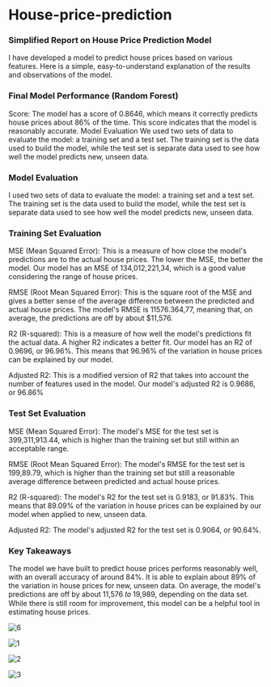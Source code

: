 # House-price-prediction

### Simplified Report on House Price Prediction Model
I have developed a model to predict house prices based on various features. Here is a simple, easy-to-understand explanation of the results and observations of the model.

### Final Model Performance (Random Forest)
Score: The model has a score of 0.8646, which means it correctly predicts house prices about 86% of the time. This score indicates that the model is reasonably accurate. Model Evaluation We used two sets of data to evaluate the model: a training set and a test set. The training set is the data used to build the model, while the test set is separate data used to see how well the model predicts new, unseen data.

### Model Evaluation
I used two sets of data to evaluate the model: a training set and a test set. The training set is the data used to build the model, while the test set is separate data used to see how well the model predicts new, unseen data.

### Training Set Evaluation
MSE (Mean Squared Error): This is a measure of how close the model's predictions are to the actual house prices. The lower the MSE, the better the model. Our model has an MSE of 134,012,221,34, which is a good value considering the range of house prices.

RMSE (Root Mean Squared Error): This is the square root of the MSE and gives a better sense of the average difference between the predicted and actual house prices. The model's RMSE is 11576.364,77, meaning that, on average, the predictions are off by about $11,576.

R2 (R-squared): This is a measure of how well the model's predictions fit the actual data. A higher R2 indicates a better fit. Our model has an R2 of 0.9696, or 96.96%. This means that 96.96% of the variation in house prices can be explained by our model.

Adjusted R2: This is a modified version of R2 that takes into account the number of features used in the model. Our model's adjusted R2 is 0.9686, or 96.86%

### Test Set Evaluation
MSE (Mean Squared Error): The model's MSE for the test set is 399,311,913.44, which is higher than the training set but still within an acceptable range.

RMSE (Root Mean Squared Error): The model's RMSE for the test set is 199,89.79, which is higher than the training set but still a reasonable average difference between predicted and actual house prices.

R2 (R-squared): The model's R2 for the test set is 0.9183, or 91.83%. This means that 89.09% of the variation in house prices can be explained by our model when applied to new, unseen data.

Adjusted R2: The model's adjusted R2 for the test set is 0.9064, or 90.64%.

### Key Takeaways
The model we have built to predict house prices performs reasonably well, with an overall accuracy of around 84%. It is able to explain about 89% of the variation in house prices for new, unseen data. On average, the model's predictions are off by about  11,576 𝑡𝑜 19,989, depending on the data set. While there is still room for improvement, this model can be a helpful tool in estimating house prices.


![6](https://github.com/Muhannad0101/House-price-prediction/assets/102443619/a3757819-1c60-4183-9e24-8fa474a69f3e)

![1](https://github.com/Muhannad0101/House-price-prediction/assets/102443619/81069669-4231-423a-88e0-44abfe6fdb12)

![2](https://github.com/Muhannad0101/House-price-prediction/assets/102443619/6cd8c4dc-6d34-4d71-8b68-c2b8f4adadf1)

![3](https://github.com/Muhannad0101/House-price-prediction/assets/102443619/4efe3c52-2340-4292-abaa-9ddf5c448ce8)

